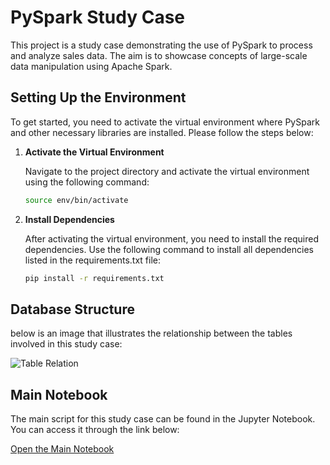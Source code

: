 # PySpark Study Case

This project is a study case demonstrating the use of PySpark to process and analyze sales data. The aim is to showcase concepts of large-scale data manipulation using Apache Spark.

## Setting Up the Environment

To get started, you need to activate the virtual environment where PySpark and other necessary libraries are installed. Please follow the steps below:

1. **Activate the Virtual Environment**

   Navigate to the project directory and activate the virtual environment using the following command:

   ```bash
   source env/bin/activate
2. **Install Dependencies**

    After activating the virtual environment, you need to install the required dependencies. Use the following command to install all dependencies listed in the requirements.txt file:

    ```bash
    pip install -r requirements.txt
## **Database Structure**

below is an image that illustrates the relationship between the tables involved in this study case:

![Table Relation](docs/table-relation.drawio.png)

## **Main Notebook**

The main script for this study case can be found in the Jupyter Notebook. You can access it through the link below:

[Open the Main Notebook](data_pipeline_nb.ipynb)